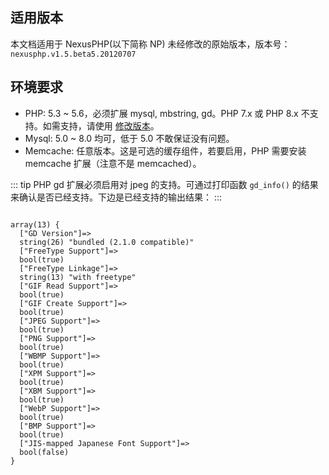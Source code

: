 ## 适用版本

本文档适用于 NexusPHP(以下简称 NP) 未经修改的原始版本，版本号：`nexusphp.v1.5.beta5.20120707`

## 环境要求

- PHP: 5.3 ~ 5.6，必须扩展 mysql, mbstring, gd。PHP 7.x 或 PHP 8.x 不支持。如需支持，请使用 [修改版本](http://nexusphp.cn/2021/01/04/update-nexusphp-support-with-php7-and-php8/)。
- Mysql: 5.0 ~ 8.0 均可，低于 5.0 不敢保证没有问题。
- Memcache: 任意版本。这是可选的缓存组件，若要启用，PHP 需要安装 memcache 扩展（注意不是 memcached）。

::: tip
PHP  gd 扩展必须启用对 jpeg 的支持。可通过打印函数 `gd_info()` 的结果来确认是否已经支持。下边是已经支持的输出结果：
:::
```

array(13) {
  ["GD Version"]=>
  string(26) "bundled (2.1.0 compatible)"
  ["FreeType Support"]=>
  bool(true)
  ["FreeType Linkage"]=>
  string(13) "with freetype"
  ["GIF Read Support"]=>
  bool(true)
  ["GIF Create Support"]=>
  bool(true)
  ["JPEG Support"]=>
  bool(true)
  ["PNG Support"]=>
  bool(true)
  ["WBMP Support"]=>
  bool(true)
  ["XPM Support"]=>
  bool(true)
  ["XBM Support"]=>
  bool(true)
  ["WebP Support"]=>
  bool(true)
  ["BMP Support"]=>
  bool(true)
  ["JIS-mapped Japanese Font Support"]=>
  bool(false)
}
```
